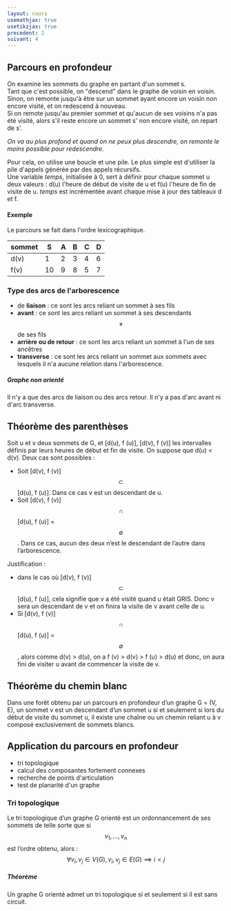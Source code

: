 ```yaml
---
layout: cours
usemathjax: true
usetikzjax: true
precedent: 2
suivant: 4
---
```


## Parcours en profondeur
On examine les sommets du graphe en partant d'un sommet s.  
Tant que c'est possible, on "descend" dans le graphe de voisin en voisin. Sinon, on remonte jusqu'à être sur un sommet ayant encore un voisin non encore visité, et on redescend à nouveau.  
Si on remote jusqu'au premier sommet et qu'aucun de ses voisins n'a pas été visité, alors s'il reste encore un sommet s' non encore visité, on repart de s'.

*On va au plus profond et quand on ne peux plus descendre, on remonte le moins possible pour redescendre.*  

Pour cela, on utilise une boucle et une pile. Le plus simple est d'utiliser la pile d'appels générée par des appels récursifs.  
Une variable *temps*, initialisée à 0, sert à définir pour chaque sommet u deux valeurs : d(u) l'heure de début de visite de u et f(u) l'heure de fin de visite de u. *temps* est incrémentée avant chaque mise à jour des tableaux d et f.

#### Exemple

<script type="text/tikz">
\begin{tikzpicture}
	\tikzstyle{sommet}=[circle, draw=black!50,  thick]
	\node[sommet] (S) at (0,2) {$S$};
	\node[sommet] (A) at (2,2) {$A$}
		edge node {} (S);
	\node[sommet] (B) at (2,0) {$B$}
		edge node {} (S)
		edge node {} (A);
	\node[sommet] (C) at (0,0) {$C$}
		edge node {} (S)
		edge node {} (B);
	\node[sommet] (D) at (4,1) {$D$}
		edge node {} (A)
		edge node {} (B);

\end{tikzpicture}
</script>

Le parcours se fait dans l'ordre lexicographique.  

|sommet|S |A|B|C|D|
|------|--|-|-|-|-|
|d(v)  |1 |2|3|4|6|
|f(v)  |10|9|8|5|7|


### Type des arcs de l'arborescence
- de **liaison** : ce sont les arcs reliant un sommet à ses fils
- **avant** : ce sont les arcs reliant un sommet à ses descendants $$\neq$$ de ses fils
- **arrière ou de retour** : ce sont les arcs reliant un sommet à l'un de ses ancêtres
- **transverse** : ce sont les arcs reliant un sommet aux sommets avec lesquels il n'a aucune relation dans l'arborescence.

##### Graphe non orienté
Il n'y a que des arcs de liaison ou des arcs retour. Il n'y a pas d'arc avant ni d'arc transverse.

## Théorème des parenthèses

Soit u et v deux sommets de G, et [d(u), f (u)], [d(v), f (v)] les intervalles définis par leurs heures de début et fin de visite. On suppose que d(u) < d(v). Deux cas sont possibles :  
- Soit [d(v), f (v)] $$\subset$$ [d(u), f (u)]. Dans ce cas v est un descendant de u.
- Soit [d(v), f (v)] $$\cap$$ [d(u), f (u)] = $$\emptyset $$. Dans ce cas, aucun des deux n’est le descendant de l’autre dans l’arborescence.

Justification :
- dans le cas où [d(v), f (v)] $$\subset$$ [d(u), f (u)], cela signifie que v a été visité quand u était GRIS. Donc v sera un descendant de v et on finira la visite de v avant celle de u.
- Si [d(v), f (v)] $$\cap$$ [d(u), f (u)] = $$\emptyset$$, alors comme d(v) > d(u), on a f (v) > d(v) > f (u) > d(u) et donc, on aura fini de visiter u avant de commencer la visite de v.

## Théorème du chemin blanc

Dans une forêt obtenu par un parcours en profondeur d’un graphe G = (V, E), un sommet v est un descendant d’un sommet u si et seulement si lors du début de visite du sommet u, il existe une chaîne ou un chemin reliant u à v composé exclusivement de sommets blancs.

## Application du parcours en profondeur

- tri topologique
- calcul des composantes fortement connexes
- recherche de points d'articulation
- test de planarité d'un graphe

### Tri topologique

Le tri topologique d’un graphe G orienté est un ordonnancement de ses sommets de telle sorte que si $$v_1, ..., v_n$$ est l’ordre obtenu, alors : $$\forall v_i, v_j \in V(G), v_i, v_j \in E(G) \implies i < j$$

##### Théorème
Un graphe G orienté admet un tri topologique si et seulement si il est sans circuit.
